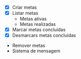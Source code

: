 - [x] Criar metas
- [x] Listar metas
    - Metas ativas
    - Metas realizadas
- [x] Marcar metas concluídas
- [x] Desmarcars metas concluídas
- Remover metas
- Sistema de mensagem